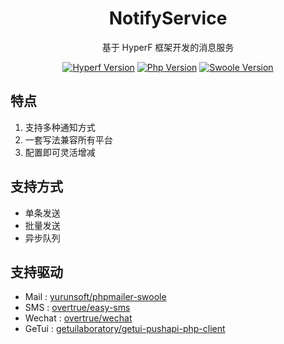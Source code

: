<h1 align="center">NotifyService</h1>

<p align="center">基于 HyperF 框架开发的消息服务</p>

<p align="center">
  <a href="https://hyperf.io"><img src="https://img.shields.io/badge/hyperf-1.1-brightgreen" alt="Hyperf Version"></a>
  <a href="https://www.php.net"><img src="https://img.shields.io/badge/php-%3E=7.1-brightgreen" alt="Php Version"></a>
  <a href="https://github.com/swoole/swoole-src"><img src="https://img.shields.io/badge/swoole-%3E=4.5-brightgreen" alt="Swoole Version"></a>
</p>

## 特点

1. 支持多种通知方式
1. 一套写法兼容所有平台
1. 配置即可灵活增减

## 支持方式

- 单条发送
- 批量发送
- 异步队列

## 支持驱动

- Mail : [yurunsoft/phpmailer-swoole](https://github.com/Yurunsoft/PHPMailer-Swoole)
- SMS : [overtrue/easy-sms](https://github.com/overtrue/easy-sms)
- Wechat : [overtrue/wechat](https://github.com/w7corp/easywechat)
- GeTui : [getuilaboratory/getui-pushapi-php-client](https://github.com/GetuiLaboratory/getui-pushapi-php-client)